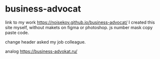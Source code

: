 # business-advocat
link to my work https://noisekov.github.io/business-advocat/
I created this site myself, without makets on figma or photoshop.
js number mask copy paste code.

change header asked my job colleague.


analog https://business-advokat.ru/


